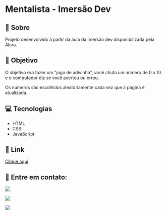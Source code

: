 # Mentalista - Imersão Dev

<h2>📝 Sobre</h2>
<p>Projeto desenvolvido a partir da aula da imersão dev disponibilizada pela Alura.</p>
 
<h2>🎯 Objetivo</h2>
<p>O objetivo era fazer um "jogo de adivinha", você chuta um número de 0 a 10 e o computador diz se você acertou ou errou.</p>
<p>Os números são escolhidos aleatoriamente cada vez que a página é atualizada.</p>

<h2>💻 Tecnologias</h2>
<ul>
    <li>HTML</li>
    <li>CSS</li>
    <li>JavaScript</li>
</ul>

<h2>🔗 Link</h2>
<p><a href="" target="_blank">Clique aqui</a></p>

<h2>📧 Entre em contato:</h2>
  <p><a href="mailto:brunasatiro@outlook.com" target="_blank"><img src="https://img.shields.io/badge/Microsoft_Outlook-0078D4?style=for-the-badge&logo=microsoft-outlook&logoColor=white" target="_blank"></a></p>
  <p><a href="https://www.instagram.com/bru.satiro/" target="_blank"><img src="https://img.shields.io/badge/-Instagram-%23E4405F?style=for-the-badge&logo=instagram&logoColor=white" target="_blank"></a></p>
  <p><a href="https://www.linkedin.com/in/bruna-satiro/" target="_blank"><img src="https://img.shields.io/badge/-LinkedIn-%230077B5?style=for-the-badge&logo=linkedin&logoColor=white" target="_blank"></a></p>



